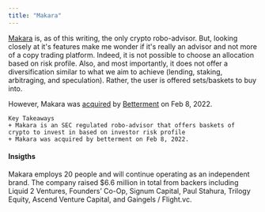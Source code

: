 ```yaml
---
title: "Makara"
---
```

[Makara](https://makara.com) is, as of this writing, the only crypto robo-advisor. But, looking closely at it's features make me wonder if it's really an advisor and not more of a copy trading platform.
Indeed, it is not possible to choose an allocation based on risk profile.
Also, and most importantly, it does not offer a diversification similar to what we aim to achieve (lending, staking, arbitraging, and speculation).
Rather, the user is offered sets/baskets to buy into.

However, Makara was [acquired](https://www.investopedia.com/betterment-enters-crypto-with-makara-acquisition-5218550) by [Betterment](notes/Passive%20Income/Betterment.md) on Feb 8, 2022.

```
Key Takeaways
+ Makara is an SEC regulated robo-advisor that offers baskets of crypto to invest in based on investor risk profile
+ Makara was acquired by betterment on Feb 8, 2022.
```


#### Insigths
Makara employs 20 people and will continue operating as an independent brand. The company raised $6.6 million in total from backers including Liquid 2 Ventures, Founders’ Co-Op, Signum Capital, Paul Stahura, Trilogy Equity, Ascend Venture Capital, and Gaingels / Flight.vc.